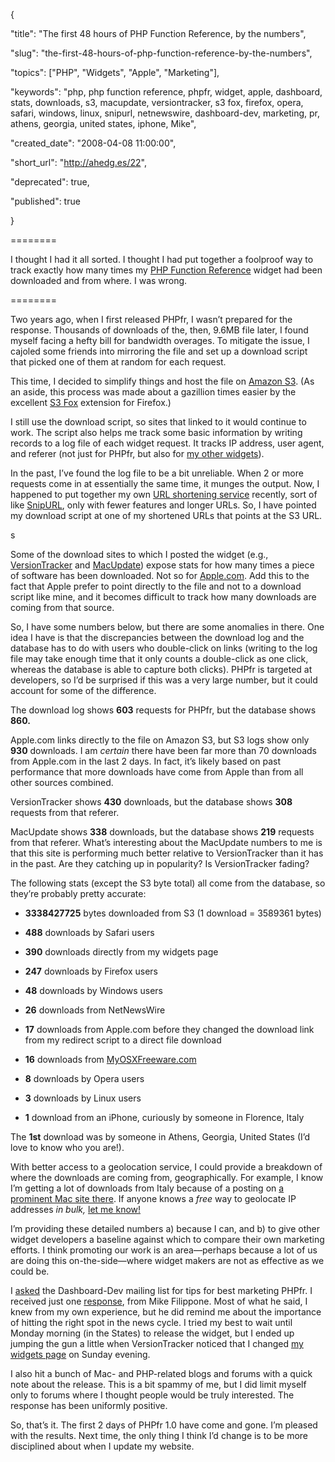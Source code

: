 {
  "title": "The first 48 hours of PHP Function Reference, by the numbers",
  "slug": "the-first-48-hours-of-php-function-reference-by-the-numbers",
  "topics": ["PHP", "Widgets", "Apple", "Marketing"],
  "keywords": "php, php function reference, phpfr, widget, apple, dashboard, stats, downloads, s3, macupdate, versiontracker, s3 fox, firefox, opera, safari, windows, linux, snipurl, netnewswire, dashboard-dev, marketing, pr, athens, georgia, united states, iphone, Mike",
  "created_date": "2008-04-08 11:00:00",
  "short_url": "http://ahedg.es/22",
  "deprecated": true,
  "published": true
}

========

I thought I had it all sorted. I thought I had put together a foolproof way to track exactly how many times my [PHP Function Reference](https://andrew.hedges.name/widgets/#phpfr) widget had been downloaded and from where. I was wrong.

========

Two years ago, when I first released PHPfr, I wasn’t prepared for the response. Thousands of downloads of the, then, 9.6MB file later, I found myself facing a hefty bill for bandwidth overages. To mitigate the issue, I cajoled some friends into mirroring the file and set up a download script that picked one of them at random for each request.

This time, I decided to simplify things and host the file on [Amazon S3](https://www.amazon.com/S3-AWS-home-page-Money/b/ref=sc_fe_l_2?ie=UTF8&node=16427261). (As an aside, this process was made about a gazillion times easier by the excellent [S3 Fox](https://addons.mozilla.org/en-US/firefox/addon/3247) extension for Firefox.)

I still use the download script, so sites that linked to it would continue to work. The script also helps me track some basic information by writing records to a log file of each widget request. It tracks IP address, user agent, and referer (not just for PHPfr, but also for [my other widgets](/widgets/)).

In the past, I’ve found the log file to be a bit unreliable. When 2 or more requests come in at essentially the same time, it munges the output. Now, I happened to put together my own [URL shortening service](https://segdeha.com/u/) recently, sort of like [SnipURL](https://snipurl.com/), only with fewer features and longer URLs. So, I have pointed my download script at one of my shortened URLs that points at the S3 URL.
s
Some of the download sites to which I posted the widget (e.g., [VersionTracker](https://www.versiontracker.com/dyn/moreinfo/macosx/29415) and [MacUpdate](https://www.macupdate.com/info.php/id/21082)) expose stats for how many times a piece of software has been downloaded. Not so for [Apple.com](https://www.apple.com/downloads/dashboard/developer/phpfunctionreference.html). Add this to the fact that Apple prefer to point directly to the file and not to a download script like mine, and it becomes difficult to track how many downloads are coming from that source.

So, I have some numbers below, but there are some anomalies in there. One idea I have is that the discrepancies between the download log and the database has to do with users who double-click on links (writing to the log file may take enough time that it only counts a double-click as one click, whereas the database is able to capture both clicks). PHPfr is targeted at developers, so I’d be surprised if this was a very large number, but it could account for some of the difference.

The download log shows **603** requests for PHPfr, but the database shows **860.**

Apple.com links directly to the file on Amazon S3, but S3 logs show only **930** downloads. I am _certain_ there have been far more than 70 downloads from Apple.com in the last 2 days. In fact, it’s likely based on past performance that more downloads have come from Apple than from all other sources combined.

VersionTracker shows **430** downloads, but the database shows **308** requests from that referer.

MacUpdate shows **338** downloads, but the database shows **219** requests from that referer. What’s interesting about the MacUpdate numbers to me is that this site is performing much better relative to VersionTracker than it has in the past. Are they catching up in popularity? Is VersionTracker fading?

The following stats (except the S3 byte total) all come from the database, so they’re probably pretty accurate:

* **3338427725** bytes downloaded from S3 (1 download = 3589361 bytes)
* **488** downloads by Safari users
* **390** downloads directly from my widgets page
* **247** downloads by Firefox users
* **48** downloads by Windows users
* **26** downloads from NetNewsWire
* **17** downloads from Apple.com before they changed the download link from my redirect script to a direct file download
* **16** downloads from [MyOSXFreeware.com](https://www.myosxfreeware.com/php-function-reference-10/)
* **8** downloads by Opera users
* **3** downloads by Linux users
* **1** download from an iPhone, curiously by someone in Florence, Italy

The **1st** download was by someone in Athens, Georgia, United States (I’d love to know who you are!).

With better access to a geolocation service, I could provide a breakdown of where the downloads are coming from, geographically. For example, I know I’m getting a lot of downloads from Italy because of a posting on [a prominent Mac site there](https://www.tevac.com/article.php/2008040801310163). If anyone knows a _free_ way to geolocate IP addresses _in bulk,_ [let me know!](mailto:andrew@hedges.name)

I’m providing these detailed numbers a) because I can, and b) to give other widget developers a baseline against which to compare their own marketing efforts. I think promoting our work is an area—perhaps because a lot of us are doing this on-the-side—where widget makers are not as effective as we could be.

I [asked](https://lists.apple.com/archives/dashboard-dev/2008/Mar/msg00060.html) the Dashboard-Dev mailing list for tips for best marketing PHPfr. I received just one [response](https://lists.apple.com/archives/dashboard-dev/2008/Mar/msg00061.html), from Mike Filippone. Most of what he said, I knew from my own experience, but he did remind me about the importance of hitting the right spot in the news cycle. I tried my best to wait until Monday morning (in the States) to release the widget, but I ended up jumping the gun a little when VersionTracker noticed that I changed [my widgets page](/widgets/) on Sunday evening.

I also hit a bunch of Mac- and PHP-related blogs and forums with a quick note about the release. This is a bit spammy of me, but I did limit myself only to forums where I thought people would be truly interested. The response has been uniformly positive.

So, that’s it. The first 2 days of PHPfr 1.0 have come and gone. I’m pleased with the results. Next time, the only thing I think I’d change is to be more disciplined about when I update my website.

